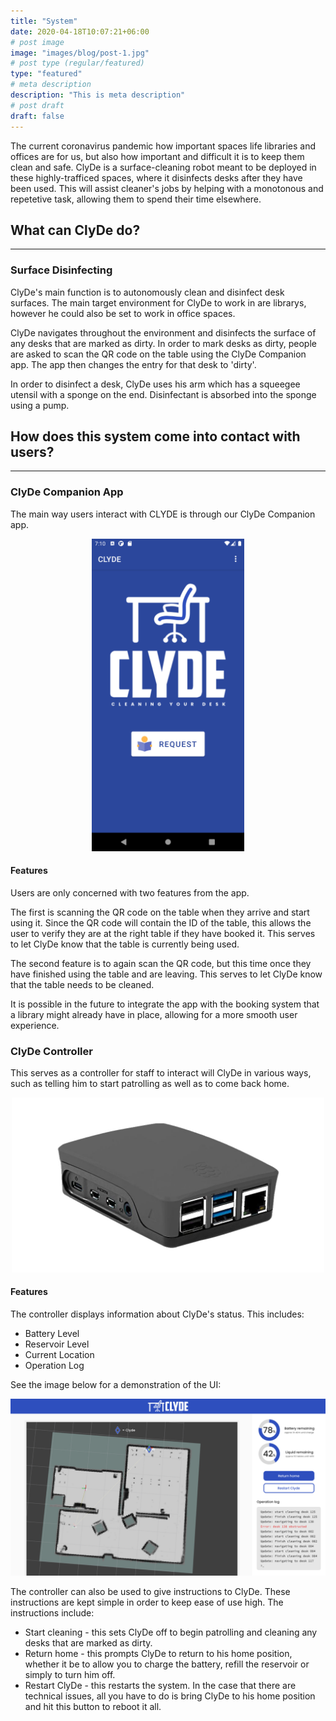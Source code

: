 ```yaml
---
title: "System"
date: 2020-04-18T10:07:21+06:00
# post image
image: "images/blog/post-1.jpg"
# post type (regular/featured)
type: "featured"
# meta description
description: "This is meta description"
# post draft
draft: false
---
```



The current coronavirus pandemic how important spaces life libraries and offices are for us, but also how important and difficult it is to keep them clean and safe. ClyDe is a surface-cleaning robot meant to be deployed in these highly-trafficed spaces, where it disinfects desks after they have been used. This will assist cleaner's jobs by helping with a monotonous and repetetive task, allowing them to spend their time elsewhere.

## What can ClyDe do?

---

### **Surface Disinfecting**

ClyDe's main function is to autonomously clean and disinfect desk surfaces. The main target environment for ClyDe to work in are librarys, however he could also be set to work in office spaces.

ClyDe navigates throughout the environment and disinfects the surface of any desks that are marked as dirty. In order to mark desks as dirty, people are asked to scan the QR code on the table using the ClyDe Companion app. The app then changes the entry for that desk to 'dirty'.

In order to disinfect a desk, ClyDe uses his arm which has a squeegee utensil with a sponge on the end. Disinfectant is absorbed into the sponge using a pump.

## How does this system come into contact with users?

---

### **ClyDe Companion App**

The main way users interact with CLYDE is through our ClyDe Companion app.

<center><img src="../media/app_home.png" height="500"/></center>


#### Features

Users are only concerned with two features from the app.

The first is scanning the QR code on the table when they arrive and start using it. Since the QR code will contain the ID of the table, this allows the user to verify they are at the right table if they have booked it. This serves to let ClyDe know that the table is currently being used.

The second feature is to again scan the QR code, but this time once they have finished using the table and are leaving. This serves to let ClyDe know that the table needs to be cleaned.

It is possible in the future to integrate the app with the booking system that a library might already have in place, allowing for a more smooth user experience.

### **ClyDe Controller**
This serves as a controller for staff to interact will ClyDe in various ways, such as telling him to start patrolling as well as to come back home.

<center><img src="../media/raspi.png" width="500" /></center>

#### Features

The controller displays information about ClyDe's status. This includes:
- Battery Level
- Reservoir Level
- Current Location
- Operation Log

See the image below for a demonstration of the UI:

![](../media/controller_ui.png)

The controller can also be used to give instructions to ClyDe. These instructions are kept simple in order to keep ease of use high. The instructions include:
- Start cleaning - this sets ClyDe off to begin patrolling and cleaning any desks that are marked as dirty.
- Return home - this prompts ClyDe to return to his home position, whether it be to allow you to charge the battery, refill the reservoir or simply to turn him off.
- Restart ClyDe - this restarts the system. In the case that there are technical issues, all you have to do is bring ClyDe to his home position and hit this button to reboot it all.